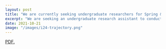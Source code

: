 ```yaml
---
layout: post
title: "We are currently seeking undergraduate researchers for Spring & Summer 2022"
excerpt: "We are seeking an undergraduate research assistant to conduct data visualization and analytics of the vehicle trajectory for the I24 MOTION project (https://i24motion.org)"
date: 2021-10-21
image: "/images/i24-trajectory.png"
---
```


<a href="https://github.com/Lab-Work/Lab-Work.github.io/blob/master/download/VU-ISIS-REU-2021-22.pdf" target="_blank">PDF.</a>
<object data="../download/VU-ISIS-REU-2021-22.pdf" width="1000" height="1000" type='application/pdf'></object>
